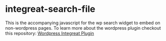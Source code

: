 # integreat-search-file
This is the accompanying javascript for the wp search widget to embed on non-wordpress pages.
To learn more about the wordpress plugin checkout this repository: [Wordpress Integreat Plugin](https://github.com/digitalfabrik/wp-integreat-plugin)
